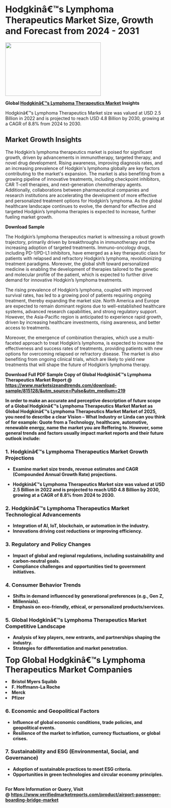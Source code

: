<H1>Hodgkinâ€™s Lymphoma Therapeutics Market Size, Growth and Forecast from 2024 - 2031</H1><img class="aligncenter size-medium wp-image-584254" src="https://thirdeyenews.in/wp-content/uploads/2024/09/Global-Market-Research-300x168.jpeg" alt="" width="300" height="168" /><p><strong>Global&nbsp;<a href="https://www.marketsizeandtrends.com/download-sample/815128/&amp;utm_source=Pulse&amp;utm_medium=219">Hodgkinâ€™s Lymphoma Therapeutics Market</a> Insights</strong></p><p>Hodgkinâ€™s Lymphoma Therapeutics Market size was valued at USD 2.5 Billion in 2022 and is projected to reach USD 4.8 Billion by 2030, growing at a CAGR of 8.8% from 2024 to 2030.</p><p><h2>Market Growth Insights</h2> <p>The Hodgkin’s lymphoma therapeutics market is poised for significant growth, driven by advancements in immunotherapy, targeted therapy, and novel drug development. Rising awareness, improving diagnosis rates, and an increasing prevalence of Hodgkin's lymphoma globally are key factors contributing to the market's expansion. The market is also benefiting from a growing pipeline of innovative treatments, including checkpoint inhibitors, CAR T-cell therapies, and next-generation chemotherapy agents. Additionally, collaborations between pharmaceutical companies and research institutions are accelerating the development of more effective and personalized treatment options for Hodgkin’s lymphoma. As the global healthcare landscape continues to evolve, the demand for effective and targeted Hodgkin’s lymphoma therapies is expected to increase, further fueling market growth.</p> <p><strong>Download Sample</strong></p> <p>The Hodgkin’s lymphoma therapeutics market is witnessing a robust growth trajectory, primarily driven by breakthroughs in immunotherapy and the increasing adoption of targeted treatments. Immuno-oncology drugs, including PD-1/PD-L1 inhibitors, have emerged as a key therapeutic class for patients with relapsed and refractory Hodgkin’s lymphoma, revolutionizing treatment paradigms. Moreover, the global shift toward personalized medicine is enabling the development of therapies tailored to the genetic and molecular profile of the patient, which is expected to further drive demand for innovative Hodgkin’s lymphoma treatments.</p> <p>The rising prevalence of Hodgkin’s lymphoma, coupled with improved survival rates, has led to a growing pool of patients requiring ongoing treatment, thereby expanding the market size. North America and Europe are expected to remain dominant regions due to well-established healthcare systems, advanced research capabilities, and strong regulatory support. However, the Asia-Pacific region is anticipated to experience rapid growth, driven by increasing healthcare investments, rising awareness, and better access to treatments.</p> <p>Moreover, the emergence of combination therapies, which use a multi-faceted approach to treat Hodgkin’s lymphoma, is expected to increase the effectiveness and success rates of treatments, providing patients with new options for overcoming relapsed or refractory disease. The market is also benefiting from ongoing clinical trials, which are likely to yield new treatments that will shape the future of Hodgkin’s lymphoma therapy.</p> <p><strong></p><p><span class=""><strong>Download Full PDF Sample Copy of Global Hodgkinâ€™s Lymphoma Therapeutics Market Report</strong> @ <a href="https://www.marketsizeandtrends.com/download-sample/815128/&amp;utm_source=Pulse&amp;utm_medium=219" target="_blank">https://www.marketsizeandtrends.com/download-sample/815128/&amp;utm_source=Pulse&amp;utm_medium=219</a></span></p><p>In order to make an accurate and perceptive description of future scope of a Global&nbsp;Hodgkinâ€™s Lymphoma Therapeutics Market Market as Global&nbsp;Hodgkinâ€™s Lymphoma Therapeutics Market Market of 2025, you need to describe a clear Vision &ndash; What Industry or Linda can you think of for example: Quote from a Technology, healthcare, automotive, renewable energy, name the market you are Reffering to. However, some general trends and factors usually impact market reports and their future outlook include:</p><h3>1.&nbsp;<strong>Hodgkinâ€™s Lymphoma Therapeutics Market Growth Projections</strong></h3><ul><li>Examine market size trends, revenue estimates and CAGR (Compounded Annual Growth Rate) projections.</li><li><p>Hodgkinâ€™s Lymphoma Therapeutics Market size was valued at USD 2.5 Billion in 2022 and is projected to reach USD 4.8 Billion by 2030, growing at a CAGR of 8.8% from 2024 to 2030.</p></li></ul><h3>2.&nbsp;<strong>Hodgkinâ€™s Lymphoma Therapeutics Market Technological Advancements</strong></h3><ul><li>Integration of AI, IoT, blockchain, or automation in the industry.</li><li>Innovations driving cost reductions or improving efficiency.</li></ul><h3>3.&nbsp;<strong>Regulatory and Policy Changes</strong></h3><ul><li>Impact of global and regional regulations, including sustainability and carbon-neutral goals.</li><li>Compliance challenges and opportunities tied to government initiatives.</li></ul><h3>4.&nbsp;<strong>Consumer Behavior Trends</strong></h3><ul><li>Shifts in demand influenced by generational preferences (e.g., Gen Z, Millennials).</li><li>Emphasis on eco-friendly, ethical, or personalized products/services.</li></ul><h3>5.&nbsp;<strong>Global Hodgkinâ€™s Lymphoma Therapeutics Market Competitive Landscape</strong></h3><ul><li>Analysis of key players, new entrants, and partnerships shaping the industry.</li><li>Strategies for differentiation and market penetration.</li></ul><p data-pm-slice="1 1 []"><span style="color: inherit; font-family: inherit; font-size: 25px;">Top Global Hodgkinâ€™s Lymphoma Therapeutics Market Companies</span></p><div class="" data-test-id=""><p><li>Bristol Myers Squibb</li><li> F. Hoffmann-La Roche</li><li> Merck</li><li> Pfizer</li></p></div><h3>6.&nbsp;<strong>Economic and Geopolitical Factors</strong></h3><ul><li>Influence of global economic conditions, trade policies, and geopolitical events.</li><li>Resilience of the market to inflation, currency fluctuations, or global crises.</li></ul><h3>7.&nbsp;<strong>Sustainability and ESG (Environmental, Social, and Governance)</strong></h3><ul><li>Adoption of sustainable practices to meet ESG criteria.</li><li>Opportunities in green technologies and circular economy principles.</li></ul><h2><strong style="font-size: 14px;">For More Information or Query, Visit @&nbsp;</strong><a style="background-color: #ffffff; font-size: 14px;" href="https://www.marketsizeandtrends.com/report/hodgkins-lymphoma-therapeutics-market/" target="_blank">https://www.verifiedmarketreports.com/product/airport-passenger-boarding-bridge-market</a></h2>
